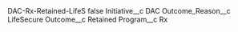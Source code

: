 <?xml version="1.0" encoding="UTF-8"?>
<CustomMetadata xmlns="http://soap.sforce.com/2006/04/metadata" xmlns:xsi="http://www.w3.org/2001/XMLSchema-instance" xmlns:xsd="http://www.w3.org/2001/XMLSchema">
    <label>DAC-Rx-Retained-LifeS</label>
    <protected>false</protected>
    <values>
        <field>Initiative__c</field>
        <value xsi:type="xsd:string">DAC</value>
    </values>
    <values>
        <field>Outcome_Reason__c</field>
        <value xsi:type="xsd:string">LifeSecure</value>
    </values>
    <values>
        <field>Outcome__c</field>
        <value xsi:type="xsd:string">Retained</value>
    </values>
    <values>
        <field>Program__c</field>
        <value xsi:type="xsd:string">Rx</value>
    </values>
</CustomMetadata>
